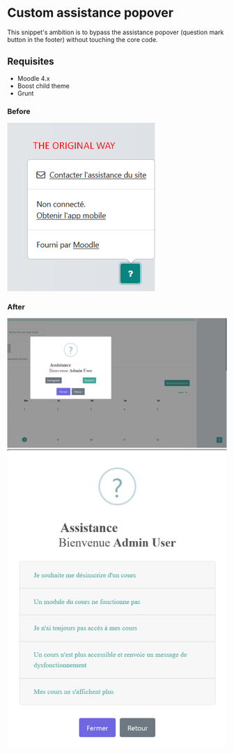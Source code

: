 # Custom assistance popover

This snippet's ambition is to bypass the assistance popover (question mark button in the footer) without touching the core code.

## Requisites

- Moodle 4.x
- Boost child theme
- Grunt

### Before

![preview](./original.png "preview 1")

### After

![preview](./newway.png "preview 1")
![preview](./studentsquestions.png "preview 1")